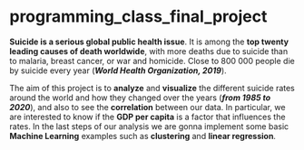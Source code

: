 # programming_class_final_project
**Suicide is a serious global public health issue**. It is among the **top twenty leading causes of death worldwide**, with more deaths due to suicide than to malaria, breast cancer, or war and homicide. Close to 800 000 people die by suicide every year (***World Health Organization, 2019***).
 
The aim of this project is to **analyze** and **visualize** the different suicide rates around the world and how they changed over the years (***from 1985 to 2020***), and also to see the **correlation** between our data. In particular, we are interested to know if the **GDP per capita** is a factor that influences the rates.
In the last steps of our analysis we are gonna implement some basic **Machine Learning** examples such as **clustering** and **linear regression**.
